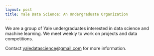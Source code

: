 ```yaml
---
layout: post
title: Yale Data Science: An Undergraduate Organization
---
```


We are a group of Yale undergraduates interested in data science and machine learning. We meet weekly to work on projects and data competitions.

Contact yaledatascience@gmail.com for more information.
